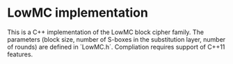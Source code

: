 # LowMC implementation
This is a C++ implementation of the LowMC block cipher family. The
parameters (block size, number of S-boxes in the substitution layer, number
of rounds) are defined in ´LowMC.h´. Compliation requires support of C++11
features.

